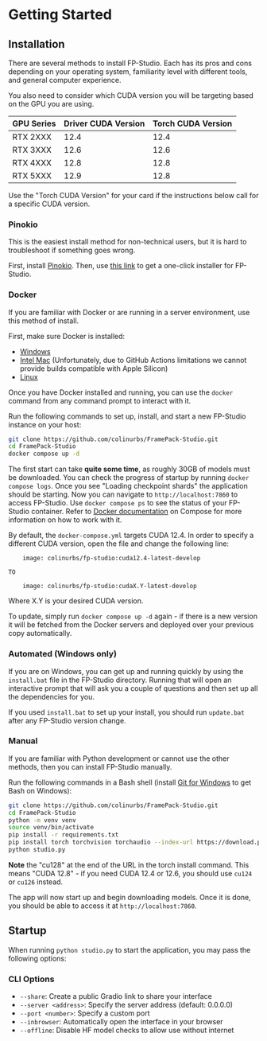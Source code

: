 # Getting Started

## Installation

There are several methods to install FP-Studio. Each has its pros and cons depending on your operating system, familiarity level with different tools, and general computer experience.

You also need to consider which CUDA version you will be targeting based on the GPU you are using.

| GPU Series | Driver CUDA Version | Torch CUDA Version |
| ---------- | ------------------- | ------------------ |
| RTX 2XXX   | 12.4                | 12.4               |
| RTX 3XXX   | 12.6                | 12.6               |
| RTX 4XXX   | 12.8                | 12.8               |
| RTX 5XXX   | 12.9                | 12.8               |

Use the "Torch CUDA Version" for your card if the instructions below call for a specific CUDA version.

### Pinokio

This is the easiest install method for non-technical users, but it is hard to troubleshoot if something goes wrong.

First, install [Pinokio](https://pinokio.co/docs/#/?id=install). Then, use [this link](https://pinokio.co/item.html?uri=https%3A%2F%2Fgithub.com%2Fcolinurbs%2FFP-Studio) to get a one-click installer for FP-Studio.

### Docker

If you are familiar with Docker or are running in a server environment, use this method of install.

First, make sure Docker is installed:

- [Windows](https://docs.docker.com/desktop/setup/install/windows-install/)
- [Intel Mac](https://docs.docker.com/desktop/setup/install/mac-install/) (Unfortunately, due to GitHub Actions limitations we cannot provide builds compatible with Apple Silicon)
- [Linux](https://docs.docker.com/engine/install/)

Once you have Docker installed and running, you can use the `docker` command from any command prompt to interact with it.

Run the following commands to set up, install, and start a new FP-Studio instance on your host:

```sh
git clone https://github.com/colinurbs/FramePack-Studio.git
cd FramePack-Studio
docker compose up -d
```

The first start can take **quite some time**, as roughly 30GB of models must be downloaded. You can check the progress of startup by running `docker compose logs`. Once you see "Loading checkpoint shards" the application should be starting. Now you can navigate to `http://localhost:7860` to access FP-Studio. Use `docker compose ps` to see the status of your FP-Studio container. Refer to [Docker documentation](https://docs.docker.com/compose/intro/compose-application-model/#cli) on Compose for more information on how to work with it.

By default, the `docker-compose.yml` targets CUDA 12.4. In order to specify a different CUDA version, open the file and change the following line:

```
    image: colinurbs/fp-studio:cuda12.4-latest-develop

TO

    image: colinurbs/fp-studio:cudaX.Y-latest-develop
```

Where X.Y is your desired CUDA version.

To update, simply run `docker compose up -d` again - if there is a new version it will be fetched from the Docker servers and deployed over your previous copy automatically.

### Automated (Windows only)

If you are on Windows, you can get up and running quickly by using the `install.bat` file in the FP-Studio directory. Running that will open an interactive prompt that will ask you a couple of questions and then set up all the dependencies for you.

If you used `install.bat` to set up your install, you should run `update.bat` after any FP-Studio version change.

### Manual

If you are familiar with Python development or cannot use the other methods, then you can install FP-Studio manually.

Run the following commands in a Bash shell (install [Git for Windows](https://gitforwindows.org/) to get Bash on Windows):

```sh
git clone https://github.com/colinurbs/FramePack-Studio.git
cd FramePack-Studio
python -m venv venv
source venv/bin/activate
pip install -r requirements.txt
pip install torch torchvision torchaudio --index-url https://download.pytorch.org/whl/cu128
python studio.py
```

**Note** the "cu128" at the end of the URL in the torch install command. This means "CUDA 12.8" - if you need CUDA 12.4 or 12.6, you should use `cu124` or `cu126` instead.

The app will now start up and begin downloading models. Once it is done, you should be able to access it at `http://localhost:7860`.

## Startup

When running `python studio.py` to start the application, you may pass the following options:

### CLI Options

- `--share`: Create a public Gradio link to share your interface
- `--server <address>`: Specify the server address (default: 0.0.0.0)
- `--port <number>`: Specify a custom port
- `--inbrowser`: Automatically open the interface in your browser
- `--offline`: Disable HF model checks to allow use without internet
